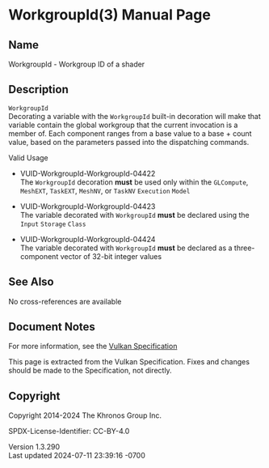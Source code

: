 # WorkgroupId(3) Manual Page

## Name

WorkgroupId - Workgroup ID of a shader



## <a href="#_description" class="anchor"></a>Description

`WorkgroupId`  
Decorating a variable with the `WorkgroupId` built-in decoration will
make that variable contain the global workgroup that the current
invocation is a member of. Each component ranges from a base value to a
base + count value, based on the parameters passed into the dispatching
commands.

Valid Usage

- <a href="#VUID-WorkgroupId-WorkgroupId-04422"
  id="VUID-WorkgroupId-WorkgroupId-04422"></a>
  VUID-WorkgroupId-WorkgroupId-04422  
  The `WorkgroupId` decoration **must** be used only within the
  `GLCompute`, `MeshEXT`, `TaskEXT`, `MeshNV`, or `TaskNV` `Execution`
  `Model`

- <a href="#VUID-WorkgroupId-WorkgroupId-04423"
  id="VUID-WorkgroupId-WorkgroupId-04423"></a>
  VUID-WorkgroupId-WorkgroupId-04423  
  The variable decorated with `WorkgroupId` **must** be declared using
  the `Input` `Storage` `Class`

- <a href="#VUID-WorkgroupId-WorkgroupId-04424"
  id="VUID-WorkgroupId-WorkgroupId-04424"></a>
  VUID-WorkgroupId-WorkgroupId-04424  
  The variable decorated with `WorkgroupId` **must** be declared as a
  three-component vector of 32-bit integer values

## <a href="#_see_also" class="anchor"></a>See Also

No cross-references are available

## <a href="#_document_notes" class="anchor"></a>Document Notes

For more information, see the <a
href="https://registry.khronos.org/vulkan/specs/1.3-extensions/html/vkspec.html#WorkgroupId"
target="_blank" rel="noopener">Vulkan Specification</a>

This page is extracted from the Vulkan Specification. Fixes and changes
should be made to the Specification, not directly.

## <a href="#_copyright" class="anchor"></a>Copyright

Copyright 2014-2024 The Khronos Group Inc.

SPDX-License-Identifier: CC-BY-4.0

Version 1.3.290  
Last updated 2024-07-11 23:39:16 -0700
